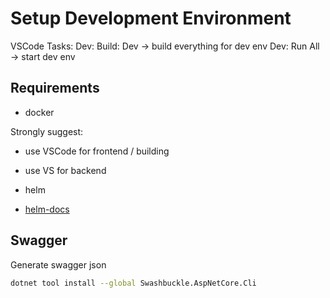 # Setup Development Environment

VSCode Tasks:
Dev: Build: Dev -> build everything for dev env
Dev: Run All -> start dev env

## Requirements

- docker

Strongly suggest:

- use VSCode for frontend / building
- use VS for backend

- helm
- [helm-docs](https://github.com/norwoodj/helm-docs)

## Swagger

Generate swagger json

```bash
dotnet tool install --global Swashbuckle.AspNetCore.Cli
```
